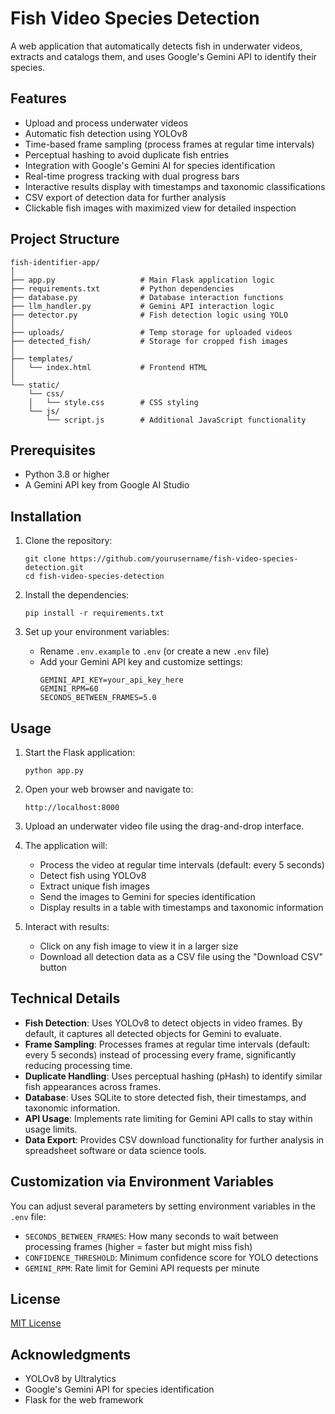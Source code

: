# Fish Video Species Detection

A web application that automatically detects fish in underwater videos, extracts and catalogs them, and uses Google's Gemini API to identify their species.

## Features

- Upload and process underwater videos
- Automatic fish detection using YOLOv8
- Time-based frame sampling (process frames at regular time intervals)
- Perceptual hashing to avoid duplicate fish entries
- Integration with Google's Gemini AI for species identification
- Real-time progress tracking with dual progress bars
- Interactive results display with timestamps and taxonomic classifications
- CSV export of detection data for further analysis
- Clickable fish images with maximized view for detailed inspection

## Project Structure

```
fish-identifier-app/
│
├── app.py                   # Main Flask application logic
├── requirements.txt         # Python dependencies
├── database.py              # Database interaction functions
├── llm_handler.py           # Gemini API interaction logic
├── detector.py              # Fish detection logic using YOLO
│
├── uploads/                 # Temp storage for uploaded videos
├── detected_fish/           # Storage for cropped fish images
│
├── templates/
│   └── index.html           # Frontend HTML
│
└── static/
    └── css/
    │   └── style.css        # CSS styling
    └── js/
        └── script.js        # Additional JavaScript functionality
```

## Prerequisites

- Python 3.8 or higher
- A Gemini API key from Google AI Studio

## Installation

1. Clone the repository:
   ```
   git clone https://github.com/yourusername/fish-video-species-detection.git
   cd fish-video-species-detection
   ```

2. Install the dependencies:
   ```
   pip install -r requirements.txt
   ```

3. Set up your environment variables:
   - Rename `.env.example` to `.env` (or create a new `.env` file)
   - Add your Gemini API key and customize settings:
     ```
     GEMINI_API_KEY=your_api_key_here
     GEMINI_RPM=60
     SECONDS_BETWEEN_FRAMES=5.0
     ```

## Usage

1. Start the Flask application:
   ```
   python app.py
   ```

2. Open your web browser and navigate to:
   ```
   http://localhost:8000
   ```

3. Upload an underwater video file using the drag-and-drop interface.

4. The application will:
   - Process the video at regular time intervals (default: every 5 seconds)
   - Detect fish using YOLOv8
   - Extract unique fish images
   - Send the images to Gemini for species identification
   - Display results in a table with timestamps and taxonomic information

5. Interact with results:
   - Click on any fish image to view it in a larger size
   - Download all detection data as a CSV file using the "Download CSV" button

## Technical Details

- **Fish Detection**: Uses YOLOv8 to detect objects in video frames. By default, it captures all detected objects for Gemini to evaluate.
- **Frame Sampling**: Processes frames at regular time intervals (default: every 5 seconds) instead of processing every frame, significantly reducing processing time.
- **Duplicate Handling**: Uses perceptual hashing (pHash) to identify similar fish appearances across frames.
- **Database**: Uses SQLite to store detected fish, their timestamps, and taxonomic information.
- **API Usage**: Implements rate limiting for Gemini API calls to stay within usage limits.
- **Data Export**: Provides CSV download functionality for further analysis in spreadsheet software or data science tools.

## Customization via Environment Variables

You can adjust several parameters by setting environment variables in the `.env` file:

- `SECONDS_BETWEEN_FRAMES`: How many seconds to wait between processing frames (higher = faster but might miss fish)
- `CONFIDENCE_THRESHOLD`: Minimum confidence score for YOLO detections
- `GEMINI_RPM`: Rate limit for Gemini API requests per minute

## License

[MIT License](LICENSE)

## Acknowledgments

- YOLOv8 by Ultralytics
- Google's Gemini API for species identification
- Flask for the web framework 